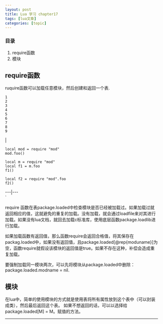 ```yaml
---
layout: post
title: Lua 学习 chapter17  
tags: [lua文章]
categories: [topic]
---
```

### 目录

  1. require函数
  2. 模块

## require函数

ruquire函数可以加载任意模块，然后创建和返回一个表.

    
    
    1
    2
    3
    4
    5
    6
    7
    8
    9
    

|

    
    
    local mod = require "mod"
    mod.foo()
    
    local m = require "mod"
    local f1 = m.foo
    f1()
    
    local f2 = require "mod".foo
    f2()
      
  
---|---  
`

require
函数在表package.loaded中检查模块是否已经被加载过。如果加载过就返回相应的值，这就避免的重复的加载。没有加载，就会通过loadfile来对其进行加载。如果没有lua文档，就回去加载c标准库，使用底层函数package.loadlib进行加载。

如果加载函数有返回值，那么函数require会返回合格值，将其保存在packag.loaded中，如果没有返回值，且package.loaded[@rep{moduname}]为空，函数require就假设该模块的返回值是true。如果不存在这种，补偿会造成重复加载。

要强制加载同一模块两次，可以先将模块从package.loaded中删除：package.loaded.modname = nil.

## 模块

在lua中，简单的使用模块的方式就是使用表将所有属性放到这个表中（可以封装成类），然后最后返回这个表。
如果不想返回的话，可以以选择给package.loaded[M] = M。赋值的方法。

* * *